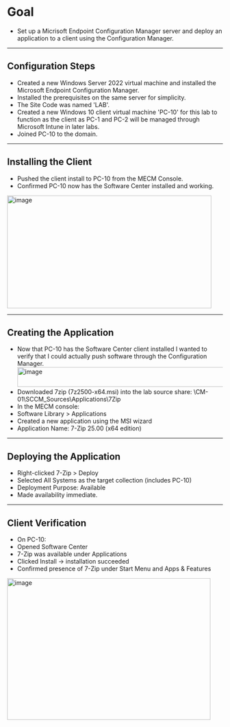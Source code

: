# Goal
- Set up a Micrisoft Endpoint Configuration Manager server and deploy an application to a client using the Configuration Manager.

---

## Configuration Steps
- Created a new Windows Server 2022 virtual machine and installed the Microsoft Endpoint Configuration Manager.
- Installed the prerequisites on the same server for simplicity.
- The Site Code was named 'LAB'.
- Created a new Windows 10 client virtual machine 'PC-10' for this lab to function as the client as PC-1 and PC-2 will be managed through Microsoft Intune in later labs.
- Joined PC-10 to the domain.

 ---

## Installing the Client
- Pushed the client install to PC-10 from the MECM Console.
- Confirmed PC-10 now has the Software Center installed and working.
<img width="477" height="263" alt="image" src="https://github.com/user-attachments/assets/89174210-2b55-4ec3-afe4-a301b474013a" />

---

## Creating the Application
- Now that PC-10 has the Software Center client installed I wanted to verify that I could actually push software through the Configuration Manager.
    <img width="854" height="46" alt="image" src="https://github.com/user-attachments/assets/0dbf5875-e8a0-47a6-a087-cac8f2f267ec" />
- Downloaded 7zip (7z2500-x64.msi) into the lab source share: \\CM-01\SCCM_Sources\Applications\7Zip
- In the MECM console:
 - Software Library > Applications
 - Created a new application using the MSI wizard
 - Application Name: 7-Zip 25.00 (x64 edition)

 ---

## Deploying the Application
- Right-clicked 7-Zip > Deploy
 - Selected All Systems as the target collection (includes PC-10)
 - Deployment Purpose: Available
 - Made availability immediate.

---

## Client Verification
- On PC-10:
 - Opened Software Center
 - 7-Zip was available under Applications
 - Clicked Install → installation succeeded
 - Confirmed presence of 7-Zip under Start Menu and Apps & Features
<img width="475" height="330" alt="image" src="https://github.com/user-attachments/assets/fba7b931-af8c-4f8b-9497-49ce590d1f1f" />

